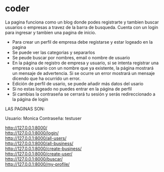 # coder
La pagina funciona como un blog donde podes registrarte y tambien buscar usuarios o empresas a travez de la barra de busqueda. Cuenta con un login para ingresar y tambien una pagina de inicio.

- Para crear un perfil de empresa debe registarse y estar logeado en la pagina<br />
- Se puede ver las categorias y separarlos<br />
- Se peude buscar por nombres, email o nombre de usuario<br />
- En la página de registro de empresa y usuario, si se intenta registrar una empresa o usario con un nombre que ya existente, la página mostrará un mensaje de advertencia. Si se ocurre un error mostrará un mensaje dicendo que ha ocurrido un error.<br />
- Edición de perfil de usario, se puede añadir más datos del usario <br />
- Si no estas logeado no puedes entrar en la página de perfil <br />
- Si cambias la contraseña se cerrará tu sesión y serás redireccionado a la página de login <br />

LAS PAGINAS SON:

Usuario: Monica
Contraseña: testuser

http://127.0.0.1:8000/<br />
http://127.0.0.1:8000/login/<br />
http://127.0.0.1:8000/all-users/<br />
http://127.0.0.1:8000/all-business/<br />
http://127.0.0.1:8000/create-business/<br />
http://127.0.0.1:8000/create-user/<br />
http://127.0.0.1:8000/buscar/<br />
http://127.0.0.1:8000/my-profile/<br />